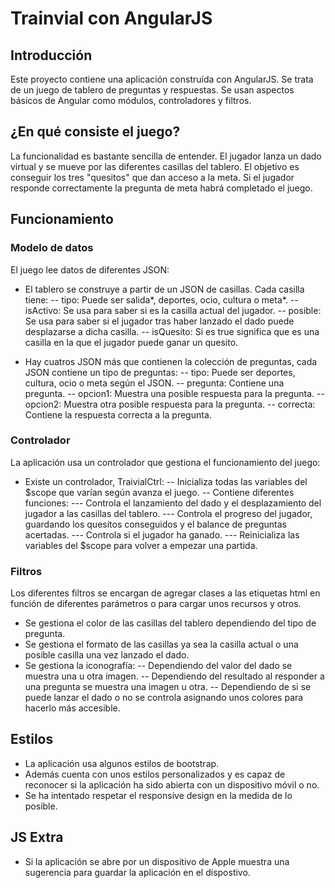 # Trainvial con AngularJS

## Introducción

Este proyecto contiene una aplicación construída con AngularJS. 
Se trata de un juego de tablero de preguntas y respuestas.
Se usan aspectos básicos de Angular como módulos, controladores y filtros.


## ¿En qué consiste el juego?

La funcionalidad es bastante sencilla de entender. El jugador lanza un dado virtual y se mueve por las diferentes casillas del tablero.
El objetivo es conseguir los tres "quesitos" que dan acceso a la meta.
Si el jugador responde correctamente la pregunta de meta habrá completado el juego.

## Funcionamiento

### Modelo de datos

El juego lee datos de diferentes JSON:

- El tablero se construye a partir de un JSON de casillas. Cada casilla tiene:
-- tipo: Puede ser salida*, deportes, ocio, cultura o meta*.
-- isActivo: Se usa para saber si es la casilla actual del jugador.
-- posible: Se usa para saber si el jugador tras haber lanzado el dado puede desplazarse a dicha casilla.
-- isQuesito: Si es true significa que es una casilla en la que el jugador puede ganar un quesito.

- Hay cuatros JSON más que contienen la colección de preguntas, cada JSON contiene un tipo de preguntas:
-- tipo: Puede ser deportes, cultura, ocio o meta según el JSON.
-- pregunta: Contiene una pregunta.
-- opcion1: Muestra una posible respuesta para la pregunta.
-- opcion2: Muestra otra posible respuesta para la pregunta.
-- correcta: Contiene la respuesta correcta a la pregunta.

### Controlador

La aplicación usa un controlador que gestiona el funcionamiento del juego:

- Existe un controlador, TraivialCtrl:
-- Inicializa todas las variables del $scope que varían según avanza el juego.
-- Contiene diferentes funciones:
--- Controla el lanzamiento del dado y el desplazamiento del jugador a las casillas del tablero.
--- Controla el progreso del jugador, guardando los quesitos conseguidos y el balance de preguntas acertadas.
--- Controla si el jugador ha ganado.
--- Reinicializa las variables del $scope para volver a empezar una partida.

### Filtros

Los diferentes filtros se encargan de agregar clases a las etiquetas html en función de diferentes parámetros o para cargar unos recursos y otros.

- Se gestiona el color de las casillas del tablero dependiendo del tipo de pregunta.
- Se gestiona el formato de las casillas ya sea la casilla actual o una posible casilla una vez lanzado el dado.
- Se gestiona la iconografía:
-- Dependiendo del valor del dado se muestra una u otra imagen.
-- Dependiendo del resultado al responder a una pregunta se muestra una imagen u otra.
-- Dependiendo de si se puede lanzar el dado o no se controla asignando unos colores para hacerlo más accesible.

## Estilos

- La aplicación usa algunos estilos de bootstrap.
- Además cuenta con unos estilos personalizados y es capaz de reconocer si la aplicación ha sido abierta con un dispositivo móvil o no. 
- Se ha intentado respetar el responsive design en la medida de lo posible.

## JS Extra

- Si la aplicación se abre por un dispositivo de Apple muestra una sugerencia para guardar la aplicación en el dispostivo.